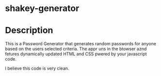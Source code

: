 # shakey-generator

# Description
This is a Password Generator that generates random passwords for anyone based on the users selected criteria.  The appr uns in the btowser aznd fetures dynamically updated HTML and CSS pwered by your javascript code.  

I believe this code is very clean.   

